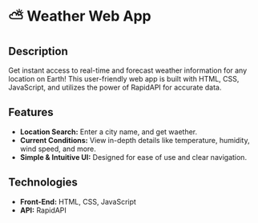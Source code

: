 # ⛅️ Weather Web App 

## Description

Get instant access to real-time and forecast weather information for any location on Earth! This user-friendly web app is built with HTML, CSS, JavaScript, and utilizes the power of RapidAPI for accurate data.

## Features

* **Location Search:** Enter a city name, and get waether.
* **Current Conditions:** View in-depth details like temperature, humidity, wind speed, and more.
* **Simple & Intuitive UI:** Designed for ease of use and clear navigation.

## Technologies

* **Front-End:** HTML, CSS, JavaScript
* **API:** RapidAPI




